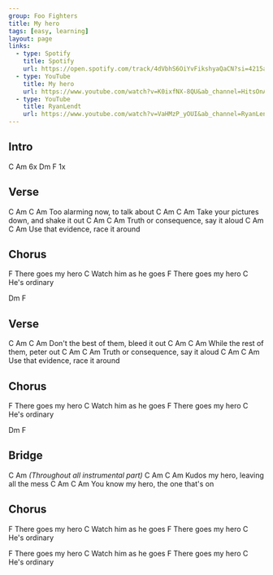 ```yaml
---
group: Foo Fighters
title: My hero
tags: [easy, learning]
layout: page
links:
  - type: Spotify
    title: Spotify
    url: https://open.spotify.com/track/4dVbhS6OiYvFikshyaQaCN?si=4215a5337d764f40
  - type: YouTube
    title: My hero
    url: https://www.youtube.com/watch?v=K0ixfNX-8QU&ab_channel=HitsOnAcousticGuitar
  - type: YouTube
    title: RyanLendt
    url: https://www.youtube.com/watch?v=VaHMzP_yOUI&ab_channel=RyanLendt
---
```


## Intro

C Am 6x
Dm F  1x

## Verse

C         Am       C       Am
Too alarming now, to talk about
C           Am            C           Am
Take your pictures down, and shake it out
C            Am          C      Am
Truth or consequence, say it aloud
C            Am        C       Am
Use that evidence, race it around

## Chorus

F
There goes my hero
                  C
Watch him as he goes
F
There goes my hero
            C
He's ordinary

Dm F

## Verse

C         Am             C         Am
Don't the best of them, bleed it out
C         Am          C         Am
While the rest of them, peter out
C        Am          C         Am
Truth or consequence, say it aloud
C         Am       C           Am
Use that evidence, race it around

## Chorus

F
There goes my hero
                  C
Watch him as he goes
F
There goes my hero
            C
He's ordinary

Dm F

## Bridge

C Am
*(Throughout all instrumental part)*
C        Am     C               Am
Kudos my hero, leaving all the mess
C           Am       C           Am
You know my hero, the one that's on

## Chorus

F
There goes my hero
                  C
Watch him as he goes
F
There goes my hero
            C
He's ordinary  

F
There goes my hero
                  C
Watch him as he goes
F
There goes my hero
            C
He's ordinary
